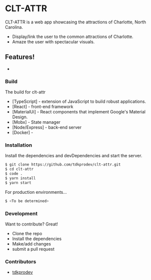 # CLT-ATTR

CLT-ATTR is a web app showcasing the attractions of Charlotte, North Carolina.
  - Display/link the user to the common attractions of Charlotte.
  - Amaze the user with spectacular visuals.


## Features!
  - <To be determined>


### Build
The build for clt-attr

* [TypeScript] - extension of JavaScript to build robust applications.
* [React] - front-end framework 
* [MaterialUi] - React components that implement Google's Material Design.
* [Mobx] - State manager
* [Node/Express] - back-end server
* [Docker] - <Possible future integration>


### Installation
Install the dependencies and devDependencies and start the server.

```sh
$ git clone https://github.com/tdkprodev/clt-attr.git
$ cd clt-attr
$ code .
$ yarn install
$ yarn start
```

For production environments...

```sh
$ <To be determined>
```

### Development
Want to contribute? Great!

- Clone the repo
- Install the dependencies
- Make/add changes
- submit a pull request

### Contributors
-   [tdkprodev](https://github.com/tdkprodev)
